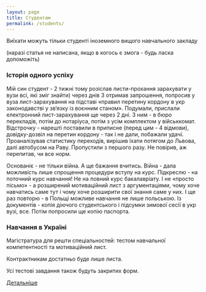 ```yaml
---
layout: page
title: Студентам
permalink: /students/
---
```


Виїхати можуть тільки студенті іноземного вищого навчального закладу


(наразі статья не написана, якщо в когось є змога - будь ласка допоможіть)


### Історія одного успіху

Мій син студент - 2 тижні тому розіслав листи-прохання зарахувати у вузи всі, які зміг знайти) через днів 3 отримав запрошення, попросив у вуза лист-зарахування на підставі «правил перетину кордону в укр  законодавстві у зв‘язку із воєнним станом». Подумали, прислали електронний лист-зарахування ще через 2 дні. З ним - в бюро перекладів, потім до нотаріуса, потім з усім комплектом у військкомат. Відстрочку - нарешті поставили в приписне (перед цим - 4 відмови), довідку-дозвіл на перетин кордону - так і не дали, побажали удачі. Проаналізував статистику переходів, вирішив їхати потягом до Львова, далі автобусом на Раву. Пропустили з першого разу. Не повірив, аж перепитав, чи все норм.

Основаніє - не тільки війна. А ще бажання вчитись. Війна - дала можливість лише спрощення процедури вступу на курс. Підкреслю - на поточний курс навчання! Не на повний курс бакалавріату. І не «просто пісьмо» - а розширений мотиваційний лист з аргументаціями, чому хоче навчатись саме тут і чому хоче розширити свої знання саме у них. 
І ще раз повторю - в Польщі можливе навчання не лише польською. Із документів - копія діючого студентського і підсумки зимової сесії в укр вузі, все. Потім попросили ще копію паспорта. 


### Навчання в Україні

Магістратура для решти спеціальностей: тестом навчальної компетентності та мотиваційний лист. 

Контрактникам достатньо буде лише листа. 

Усі тестові завдання також будуть закритих форм.

[Детальніше](https://hromadske.radio/news/2022/03/25/sproshchena-vstupna-kampaniia-2022-iakym-bude-mul-typredmetnyy-onlayn-test-zamist-zno)
